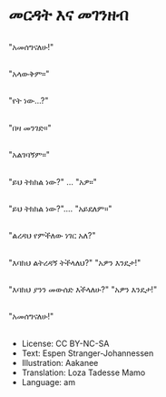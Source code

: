 # መርዳት እና መገንዘብ

##
"አመሰግናለሁ!"

##
"አላውቅም።"

##
"የት ነው...?"

##
"በዛ መንገድ።"

##
"አልገባኝም።"

##
"ይህ ትክክል ነው?" … "አዎ።"

##
"ይህ ትክክል ነው?".… "አይደለም።"

##
"ልረዳህ የምችለው ነገር አለ?"

##
"እባክህ ልትረዳኝ ትችላለህ?" "አዎን እንዴታ!"

##
"እባክህ ያንን መውሰድ እችላለሁ?" "አዎን እንዴታ!"

##
"አመሰግናለሁ!"

##
* License: CC BY-NC-SA
* Text: Espen Stranger-Johannessen
* Illustration: Aakanee
* Translation: Loza Tadesse Mamo
* Language: am
